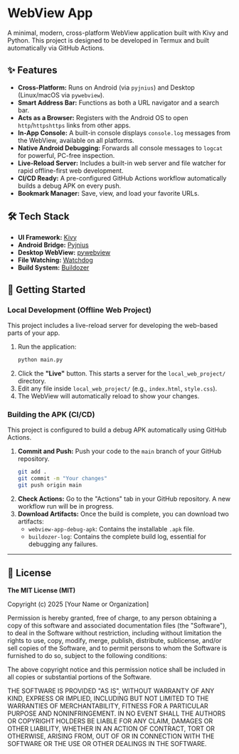 # WebView App

A minimal, modern, cross-platform WebView application built with Kivy and Python. This project is designed to be developed in Termux and built automatically via GitHub Actions.

## ✨ Features

- **Cross-Platform:** Runs on Android (via `pyjnius`) and Desktop (Linux/macOS via `pywebview`).
- **Smart Address Bar:** Functions as both a URL navigator and a search bar.
- **Acts as a Browser:** Registers with the Android OS to open `http`/`httpshttps` links from other apps.
- **In-App Console:** A built-in console displays `console.log` messages from the WebView, available on all platforms.
- **Native Android Debugging:** Forwards all console messages to `logcat` for powerful, PC-free inspection.
- **Live-Reload Server:** Includes a built-in web server and file watcher for rapid offline-first web development.
- **CI/CD Ready:** A pre-configured GitHub Actions workflow automatically builds a debug APK on every push.
- **Bookmark Manager:** Save, view, and load your favorite URLs.

## 🛠️ Tech Stack

- **UI Framework:** [Kivy](https://kivy.org/)
- **Android Bridge:** [Pyjnius](https://pyjnius.readthedocs.io/)
- **Desktop WebView:** [pywebview](https://pywebview.flowrl.com/)
- **File Watching:** [Watchdog](https://python-watchdog.readthedocs.io/)
- **Build System:** [Buildozer](https://buildozer.readthedocs.io/)

## 🚀 Getting Started

### Local Development (Offline Web Project)

This project includes a live-reload server for developing the web-based parts of your app.

1.  Run the application:
    ```bash
    python main.py
    ```
2.  Click the **"Live"** button. This starts a server for the `local_web_project/` directory.
3.  Edit any file inside `local_web_project/` (e.g., `index.html`, `style.css`).
4.  The WebView will automatically reload to show your changes.

### Building the APK (CI/CD)

This project is configured to build a debug APK automatically using GitHub Actions.

1.  **Commit and Push:** Push your code to the `main` branch of your GitHub repository.
    ```bash
    git add .
    git commit -m "Your changes"
    git push origin main
    ```
2.  **Check Actions:** Go to the "Actions" tab in your GitHub repository. A new workflow run will be in progress.
3.  **Download Artifacts:** Once the build is complete, you can download two artifacts:
    -   `webview-app-debug-apk`: Contains the installable `.apk` file.
    -   `buildozer-log`: Contains the complete build log, essential for debugging any failures.

---

## 📜 License

**The MIT License (MIT)**

Copyright (c) 2025 [Your Name or Organization]

Permission is hereby granted, free of charge, to any person obtaining a copy of this software and associated documentation files (the "Software"), to deal in the Software without restriction, including without limitation the rights to use, copy, modify, merge, publish, distribute, sublicense, and/or sell copies of the Software, and to permit persons to whom the Software is furnished to do so, subject to the following conditions:

The above copyright notice and this permission notice shall be included in all copies or substantial portions of the Software.

THE SOFTWARE IS PROVIDED "AS IS", WITHOUT WARRANTY OF ANY KIND, EXPRESS OR IMPLIED, INCLUDING BUT NOT LIMITED TO THE WARRANTIES OF MERCHANTABILITY, FITNESS FOR A PARTICULAR PURPOSE AND NONINFRINGEMENT. IN NO EVENT SHALL THE AUTHORS OR COPYRIGHT HOLDERS BE LIABLE FOR ANY CLAIM, DAMAGES OR OTHER LIABILITY, WHETHER IN AN ACTION OF CONTRACT, TORT OR OTHERWISE, ARISING FROM, OUT OF OR IN CONNECTION WITH THE SOFTWARE OR THE USE OR OTHER DEALINGS IN THE SOFTWARE.

